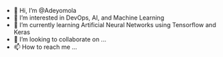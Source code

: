 - 👋 Hi, I’m @Adeyomola
- 👀 I’m interested in DevOps, AI, and Machine Learning 
- 🌱 I’m currently learning Artificial Neural Networks using Tensorflow and Keras
- 💞️ I’m looking to collaborate on ...
- 📫 How to reach me ...

<!---
Adeyomola/Adeyomola is a ✨ special ✨ repository because its `README.md` (this file) appears on your GitHub profile.
You can click the Preview link to take a look at your changes.
--->
